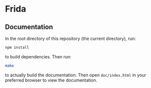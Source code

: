 # Frida

## Documentation

In the root directory of this repository (the current directory), run:

```sh
npm install
```

to build dependencies. Then run:

```sh
make
```

to actually build the documentation. Then open `doc/index.html` in your preferred browser to view the documentation.
